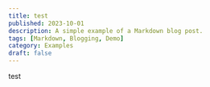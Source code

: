 ```yaml
---
title: test
published: 2023-10-01
description: A simple example of a Markdown blog post.
tags: [Markdown, Blogging, Demo]
category: Examples
draft: false
---
```

test